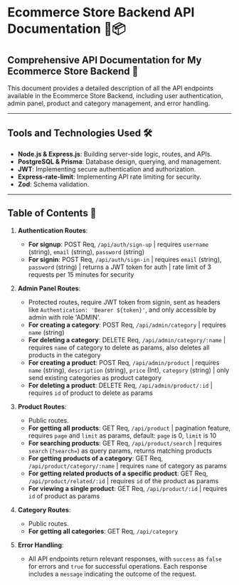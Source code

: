 # Ecommerce Store Backend API Documentation 🛒📦

## Comprehensive API Documentation for My Ecommerce Store Backend 📑

This document provides a detailed description of all the API endpoints available in the Ecommerce Store Backend, including user authentication, admin panel, product and category management, and error handling.

---

## Tools and Technologies Used 🛠️

- **Node.js & Express.js**: Building server-side logic, routes, and APIs.
- **PostgreSQL & Prisma**: Database design, querying, and management.
- **JWT**: Implementing secure authentication and authorization.
- **Express-rate-limit**: Implementing API rate limiting for security.
- **Zod**: Schema validation.

---

## Table of Contents 📖

1. **Authentication Routes**:
   - **For signup**: POST Req, `/api/auth/sign-up` | requires `username` (string), `email` (string), `password` (string)
   - **For signin**: POST Req, `/api/auth/sign-in` | requires `email` (string), `password` (string) | returns a JWT token for auth | rate limit of 3 requests per 15 minutes for security

2. **Admin Panel Routes**:
   - Protected routes, require JWT token from signin, sent as headers like `Authentication: 'Bearer ${token}'`, and only accessible by admin with role 'ADMIN'.
   - **For creating a category**: POST Req, `/api/admin/category` | requires `name` (string)
   - **For deleting a category**: DELETE Req, `/api/admin/category/:name` | requires `name` of category to delete as params, also deletes all products in the category
   - **For creating a product**: POST Req, `/api/admin/product` | requires `name` (string), `description` (string), `price` (Int), `category` (string) | only send existing categories as product category
   - **For deleting a product**: DELETE Req, `/api/admin/product/:id` | requires `id` of product to delete as params

3. **Product Routes**:
   - Public routes.
   - **For getting all products**: GET Req, `/api/product` | pagination feature, requires `page` and `limit` as params, default: `page` is 0, `limit` is 10
   - **For searching products**: GET Req, `/api/product/search` | requires `search` (`?search=`) as query params, returns matching products
   - **For getting products of a category**: GET Req, `/api/product/category/:name` | requires `name` of category as params
   - **For getting related products of a specific product**: GET Req, `/api/product/related/:id` | requires `id` of the product as params
   - **For viewing a single product**: GET Req, `/api/product/:id` | requires `id` of product as params

4. **Category Routes**:
   - Public routes.
   - **For getting all categories**: GET Req, `/api/category`

5. **Error Handling**:
   - All API endpoints return relevant responses, with `success` as `false` for errors and `true` for successful operations. Each response includes a `message` indicating the outcome of the request.

